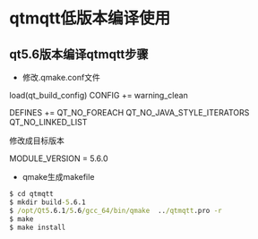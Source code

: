# qtmqtt低版本编译使用


## qt5.6版本编译qtmqtt步骤

* 修改.qmake.conf文件

load(qt_build_config)
CONFIG += warning_clean

DEFINES += QT_NO_FOREACH QT_NO_JAVA_STYLE_ITERATORS QT_NO_LINKED_LIST

修改成目标版本

MODULE_VERSION = 5.6.0

* qmake生成makefile

```cmd
$ cd qtmqtt
$ mkdir build-5.6.1
$ /opt/Qt5.6.1/5.6/gcc_64/bin/qmake  ../qtmqtt.pro -r
$ make
$ make install
```
